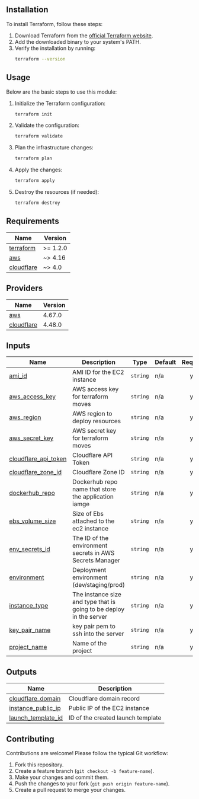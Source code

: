 <!-- BEGIN_TF_DOCS -->


## Installation
To install Terraform, follow these steps:
1. Download Terraform from the [official Terraform website](https://www.terraform.io/downloads).
2. Add the downloaded binary to your system's PATH.
3. Verify the installation by running:
    ```bash
    terraform --version
    ```

## Usage

Below are the basic steps to use this module:

1. Initialize the Terraform configuration:
    ```bash
    terraform init
    ```

2. Validate the configuration:
    ```bash
    terraform validate
    ```

3. Plan the infrastructure changes:
    ```bash
    terraform plan
    ```

4. Apply the changes:
    ```bash
    terraform apply
    ```

5. Destroy the resources (if needed):
    ```bash
    terraform destroy
    ```

## Requirements

| Name | Version |
|------|---------|
| <a name="requirement_terraform"></a> [terraform](#requirement\_terraform) | >= 1.2.0 |
| <a name="requirement_aws"></a> [aws](#requirement\_aws) | ~> 4.16 |
| <a name="requirement_cloudflare"></a> [cloudflare](#requirement\_cloudflare) | ~> 4.0 |

## Providers

| Name | Version |
|------|---------|
| <a name="provider_aws"></a> [aws](#provider\_aws) | 4.67.0 |
| <a name="provider_cloudflare"></a> [cloudflare](#provider\_cloudflare) | 4.48.0 |

## Inputs

| Name | Description | Type | Default | Required |
|------|-------------|------|---------|:--------:|
| <a name="input_ami_id"></a> [ami\_id](#input\_ami\_id) | AMI ID for the EC2 instance | `string` | n/a | yes |
| <a name="input_aws_access_key"></a> [aws\_access\_key](#input\_aws\_access\_key) | AWS access key for terraform moves | `string` | n/a | yes |
| <a name="input_aws_region"></a> [aws\_region](#input\_aws\_region) | AWS region to deploy resources | `string` | n/a | yes |
| <a name="input_aws_secret_key"></a> [aws\_secret\_key](#input\_aws\_secret\_key) | AWS secret key for terraform moves | `string` | n/a | yes |
| <a name="input_cloudflare_api_token"></a> [cloudflare\_api\_token](#input\_cloudflare\_api\_token) | Cloudflare API Token | `string` | n/a | yes |
| <a name="input_cloudflare_zone_id"></a> [cloudflare\_zone\_id](#input\_cloudflare\_zone\_id) | Cloudflare Zone ID | `string` | n/a | yes |
| <a name="input_dockerhub_repo"></a> [dockerhub\_repo](#input\_dockerhub\_repo) | Dockerhub repo name that store the application iamge | `string` | n/a | yes |
| <a name="input_ebs_volume_size"></a> [ebs\_volume\_size](#input\_ebs\_volume\_size) | Size of Ebs attached to the ec2 instance | `string` | n/a | yes |
| <a name="input_env_secrets_id"></a> [env\_secrets\_id](#input\_env\_secrets\_id) | The ID of the environment secrets in AWS Secrets Manager | `string` | n/a | yes |
| <a name="input_environment"></a> [environment](#input\_environment) | Deployment environment (dev/staging/prod) | `string` | n/a | yes |
| <a name="input_instance_type"></a> [instance\_type](#input\_instance\_type) | The instance size and type that is going to be deploy in the server | `string` | n/a | yes |
| <a name="input_key_pair_name"></a> [key\_pair\_name](#input\_key\_pair\_name) | key pair pem to ssh into the server | `string` | n/a | yes |
| <a name="input_project_name"></a> [project\_name](#input\_project\_name) | Name of the project | `string` | n/a | yes |

## Outputs

| Name | Description |
|------|-------------|
| <a name="output_cloudflare_domain"></a> [cloudflare\_domain](#output\_cloudflare\_domain) | Cloudflare domain record |
| <a name="output_instance_public_ip"></a> [instance\_public\_ip](#output\_instance\_public\_ip) | Public IP of the EC2 instance |
| <a name="output_launch_template_id"></a> [launch\_template\_id](#output\_launch\_template\_id) | ID of the created launch template |

## Contributing

Contributions are welcome! Please follow the typical Git workflow:
1. Fork this repository.
2. Create a feature branch (`git checkout -b feature-name`).
3. Make your changes and commit them.
4. Push the changes to your fork (`git push origin feature-name`).
5. Create a pull request to merge your changes.
<!-- END_TF_DOCS -->